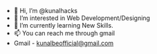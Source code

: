 - 👋 Hi, I’m @kunalhacks
- 👀 I’m interested in Web Development/Designing 
- 🌱 I’m currently learning New Skills.
- 📫 You can reach me through gmail 
- Gmail - kunalbeofficial@gmail.com 

<!---
kunalhacks/kunalhacks is a ✨ special ✨ repository because its `README.md` (this file) appears on your GitHub profile.
You can click the Preview link to take a look at your changes.
--->
